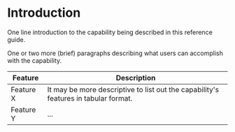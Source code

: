 # Introduction

One line introduction to the capability being described in this reference guide.

One or two more (brief) paragraphs describing what users can accomplish with the capability.

| Feature   | Description                                                                         |
| --------- | ----------------------------------------------------------------------------------- |
| Feature X | It may be more descriptive to list out the capability's features in tabular format. |
| Feature Y | ...                                                                                 |
